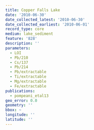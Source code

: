 ```yaml
---
title: Copper Falls Lake
date: '2010-06-30'
date_collected_latest: '2010-06-30'
date_collected_earliest: '2010-06-01'
record_type: core
medium: lake_sediment
feature: '828'
description: ''
parameters:
  - LOI
  - Pb/210
  - Cs/137
  - Pb/214
  - Pb/extractable
  - Ti/extractable
  - Mg/extractable
  - Fe/extractable
publications:
  - pompeani_etal13
geo_error: 0.0
geometry: ''
bbox: ~
longitude: ''
latitude: ''
---
```

